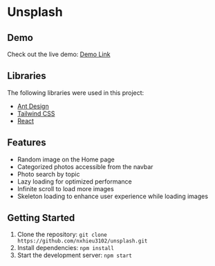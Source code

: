 # Unsplash

## Demo

Check out the live demo: [Demo Link](https://unsplash-rm06ufp40-nxhieu3102.vercel.app/)

## Libraries

The following libraries were used in this project:

- [Ant Design](https://ant.design/)
- [Tailwind CSS](https://tailwindcss.com/)
- [React](https://reactjs.org/)

## Features

- Random image on the Home page
- Categorized photos accessible from the navbar
- Photo search by topic
- Lazy loading for optimized performance
- Infinite scroll to load more images
- Skeleton loading to enhance user experience while loading images

## Getting Started

1. Clone the repository: `git clone https://github.com/nxhieu3102/unsplash.git`
2. Install dependencies: `npm install`
3. Start the development server: `npm start`
